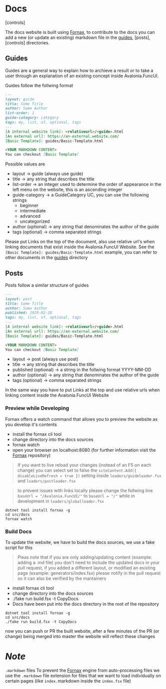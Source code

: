 ﻿# Docs
[Fornax]: https://github.com/ionide/Fornax
[guides]:
[posts]:
[controls]

The docs website is built using [Fornax], to contribute to the docs you can add a new (or update an existing) markdown file in the
[guides], [posts], [controls] directories.

## Guides
Guides are a general way to explain how to archieve a result or to take a user through an explanation of an existing concept inside Avalonia.FuncUI.

Guides follow the follwing format

```markdown
---
layout: guide
title: Some Title
author: Some Author
list-order: 1
guide-category: category
tags: my, list, of, optional, tags
---
[A internal website link]: <relativeurl>/<guide>.html
[An external url]: https://an-external.website.com/
[Basic Template]: guides/Basic-Template.html

<YOUR MARKDOWN CONTENT>
You can checkout [Basic Template]
```
Possible values are
- layout -> guide
    (always use guide)
- title -> any string that describes the title
- list-order -> an integer used to determine the order of appearance in the left menu on the website, this is an ascending integer
- guide-category -> a GuideCategory UC, you can use the following strings
    - beginner
    - intermediate
    - advanced
    - uncategorized
- author (optional) -> any string that denominates the author of the guide
- tags (optional) -> comma separated strings

Please put Links on the top of the document, also use relative url's when linking documents that exist inside the Avalonia.FuncUI Website.
See the `[Basic Template]: guides/Basic-Template.html` example, you can refer to other documents in the [guides] directory


## Posts
Posts follow a similar structure of guides
```markdown
---
layout: post
title: Some Title
author: Some Author
published: 2020-02-20
tags: my, list, of, optional, tags
---
[A internal website link]: <relativeurl>/<guide>.html
[An external url]: https://an-external.website.com/
[Basic Template]: guides/Basic-Template.html

<YOUR MARKDOWN CONTENT>
You can checkout [Basic Template]
```
- layout -> post
    (always use post)
- title -> any string that describes the title
- published (optional) -> a string in the follwing format YYYY-MM-DD
- author (optional) -> any string that denominates the author of the guide
- tags (optional) -> comma separated strings

In the same way you have to put Links at the top and use relative urls when linking content inside the Avalonia.FuncUI Website


### Preview while Developing
Fornax offers a watch command that allows you to preview the website as you develop it's contents

- install the fornax cli tool
- change directory into the docs sources
- fornax watch
- open your browser on localhost:8080 (for further information visit the [Fornax] repository)

> If you want to live reload your changes (instead of an F5 on each change) you can select set to false the `siteContent.Add({ disableLiveRefresh = true })` setting inside `loaders/guideloader.fsx` and `loaders/postloader.fsx`

> to prevent issues with links locally please change the follwing line `baseUrl = "/Avalonia.FuncUI/"` to `baseUrl = "/"` while in development in `loaders/globalloader.fsx`

```
dotnet tool install fornax -g
cd src/docs
fornax watch
```


### Build Docs
To update the website, we have to build the docs sources, we use a fake script for this

> Pleas note that if you are only adding/updating content (example: adding a .md file) you don't need to include the updated docs in your pull request, if you added a different layout, or modified an existing page (example: generators/index.fsx) please notify in the pull request so it can also be verified by the mantainers

- install fornax cli tool
- change directory into the docs sources
- ./fake run build.fsx -t CopyDocs
- Docs have been put into the docs directory in the root of the repository

```
dotnet tool install fornax -g
cd src/docs
./fake run build.fsx -t CopyDocs
```
now you can push or PR the built website, after a few minutes of the PR (or change) being merged into master the website will reflect these changes


# ***Note***
`.markdown` files
To prevent the [Fornax] engine from auto-processing files we use the `.markdown` file extension for files that we want to load individually on certain pages (like `index.`markdown inside the `index.fsx` file)